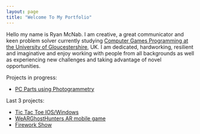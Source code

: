 ```yaml
---
layout: page
title: "Welcome To My Portfolio"
---
```


Hello my name is Ryan McNab. I am creative, a great communicator and keen problem solver currently studying [Computer Games Programming at the University of Gloucestershire](https://www.glos.ac.uk/courses/course/cgp-bsc-computer-games-programming/), UK. 
I am dedicated, hardworking, resilient and imaginative and enjoy working with people from all backgrounds as well as experiencing new challenges and taking advantage of novel opportunities.

Projects in progress:
- [PC Parts using Photogrammetry](https://onlyrynmc.github.io/PCParts/)


Last 3 projects:
- [Tic Tac Toe IOS/Windows](https://onlyrynmc.github.io/TicTacToe/)
- [WeARGhostHunters AR mobile game](https://onlyrynmc.github.io/WeARGhostHunters/)
- [Firework Show](https://onlyrynmc.github.io/FireworkShow/) 

